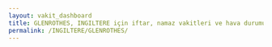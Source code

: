 ```yaml
---
layout: vakit_dashboard
title: GLENROTHES, INGILTERE için iftar, namaz vakitleri ve hava durumu - ilçe/eyalet seç
permalink: /INGILTERE/GLENROTHES/
---
```


<script type="text/javascript">
  var GLOBAL_COUNTRY = 'INGILTERE';
  var GLOBAL_CITY = 'GLENROTHES';
  var GLOBAL_STATE = '';
  var lat = 72;
  var lon = 21;
</script>

